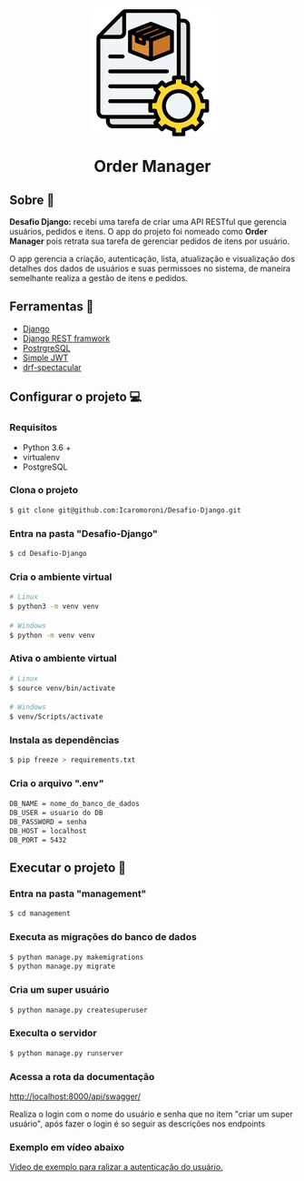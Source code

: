 <h1 align="center">
<img src="./images/image.png">
<p>Order Manager</p>
</h1>

## Sobre 💬
**Desafio Django:** recebi uma tarefa de criar uma API RESTful que gerencia usuários, pedidos e itens. O app do projeto foi nomeado como **Order Manager** pois retrata sua tarefa de gerenciar pedidos de itens por usuário.

O app gerencia a criação, autenticação, lista, atualização e visualização dos detalhes dos dados de usuários e suas permissoes no sistema, de maneira semelhante realiza a gestão de itens e pedidos.

## Ferramentas 🔧
- [Django](https://www.djangoproject.com/)
- [Django REST framwork](https://www.django-rest-framework.org/)
- [PostrgreSQL](https://www.postgresql.org/)
- [Simple JWT](https://django-rest-framework-simplejwt.readthedocs.io/en/latest/)
- [drf-spectacular](https://drf-spectacular.readthedocs.io/en/latest/)

## Configurar o projeto 💻
### Requisitos
- Python 3.6 +
- virtualenv
- PostgreSQL
### Clona o projeto
```bash
$ git clone git@github.com:Icaromoroni/Desafio-Django.git
```
### Entra na pasta "Desafio-Django"
```bash
$ cd Desafio-Django
```
### Cria o ambiente virtual
```bash
# Linux
$ python3 -m venv venv

# Windows
$ python -m venv venv
```

### Ativa o ambiente virtual

```bash
# Linux
$ source venv/bin/activate

# Windows
$ venv/Scripts/activate
```
### Instala as dependências
```bash
$ pip freeze > requirements.txt
```
### Cria o arquivo ".env"
```code
DB_NAME = nome_do_banco_de_dados
DB_USER = usuario do DB
DB_PASSWORD = senha
DB_HOST = localhost
DB_PORT = 5432
```
## Executar o projeto 🙌
### Entra na pasta "management"
```bash
$ cd management
```
### Executa as migrações do banco de dados
```bash
$ python manage.py makemigrations
$ python manage.py migrate
```
### Cria um super usuário
```bash
$ python manage.py createsuperuser
```
### Execulta o servidor
```bash
$ python manage.py runserver
```
### Acessa a rota da documentação
<http://localhost:8000/api/swagger/>

<p>Realiza o login com o nome do usuário e senha que no item "criar um super usuário", após fazer o login é so seguir as descrições nos endpoints</p>

### Exemplo em vídeo abaixo
[Video de exemplo para ralizar a autenticação do usuário.](https://youtu.be/4qG0Vh6cDF8?si=h4TQSYBVDrYn1OuL)


